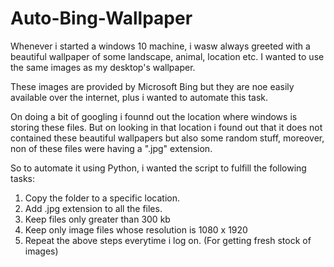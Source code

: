 # Auto-Bing-Wallpaper

Whenever i started a windows 10 machine, i wasw always greeted with a beautiful wallpaper of some landscape, animal, location etc. I wanted to use the same images as my desktop's wallpaper.

These images are provided by Microsoft Bing but they are noe easily available over the internet, plus i wanted to automate this task.

On doing a bit of googling i founnd out the location where windows is storing these files. But on looking in that location i found out that it does not contained these beautiful wallpapers but also some random stuff, moreover, non of these files were having a ".jpg" extension.

So to automate it using Python, i wanted the script to fulfill the following tasks:
  1. Copy the folder to a specific location.
  2. Add .jpg extension to all the files.
  3. Keep files only greater than 300 kb
  4. Keep only image files whose resolution is  1080 x 1920
  5. Repeat the above steps everytime i log on. (For getting fresh stock of images)
